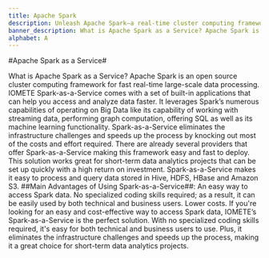 ```yaml
---
title: Apache Spark
description: Unleash Apache Spark—a real-time cluster computing framework for large-scale data processing. IOMETE Spark-as-a-Service accelerates data access and analysis.
banner_description: What is Apache Spark as a Service? Apache Spark is an open source cluster computing framework for fast real-time large-scale data processing. IOMETE Spark-as-a-Service comes with a set of built-in applications that can help you access and analyze data faster.
alphabet: A
---
```


#Apache Spark as a Service#

What is Apache Spark as a Service? Apache Spark is an open source cluster computing framework for fast real-time large-scale data processing. IOMETE Spark-as-a-Service comes with a set of built-in applications that can help you access and analyze data faster. It leverages Spark’s numerous capabilities of operating on Big Data like its capability of working with streaming data, performing graph computation, offering SQL as well as its machine learning functionality.
Spark-as-a-Service eliminates the infrastructure challenges and speeds up the process by knocking out most of the costs and effort required. There are already several providers that offer Spark-as-a-Service making this framework easy and fast to deploy. This solution works great for short-term data analytics projects that can be set up quickly with a high return on investment. Spark-as-a-Service makes it easy to process and query data stored in Hive, HDFS, HBase and Amazon S3.
##Main Advantages of Using Spark-as-a-Service##:
An easy way to access Spark data.
No specialized coding skills required; as a result, it can be easily used by both technical and business users.
Lower costs.
If you're looking for an easy and cost-effective way to access Spark data, IOMETE’s Spark-as-a-Service is the perfect solution. With no specialized coding skills required, it's easy for both technical and business users to use. Plus, it eliminates the infrastructure challenges and speeds up the process, making it a great choice for short-term data analytics projects.

